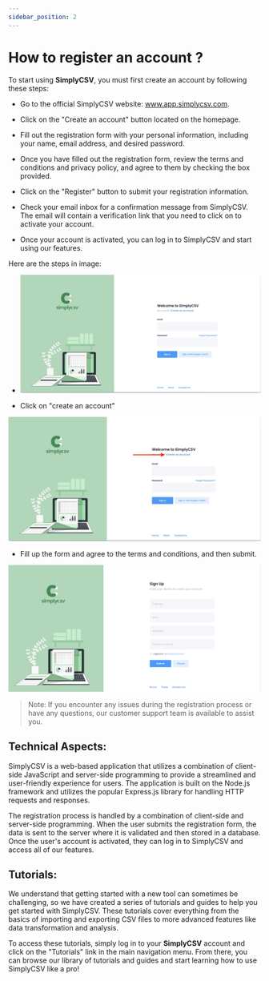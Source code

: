 ```yaml
---
sidebar_position: 2
---
```


# How to register an account ?

To start using __SimplyCSV__, you must first create an account by following these steps:

- Go to the official SimplyCSV website: www.app.simplycsv.com.

- Click on the "Create an account" button located on the homepage.

- Fill out the registration form with your personal information, including your name, email address, and desired password.

- Once you have filled out the registration form, review the terms and conditions and privacy policy, and agree to them by checking the box provided.

- Click on the "Register" button to submit your registration information.

- Check your email inbox for a confirmation message from SimplyCSV. The email will contain a verification link that you need to click on to activate your account.

-  Once your account is activated, you can log in to SimplyCSV and start using our features.

Here are the steps in image:

- ![MarineGEO circle logo](/img/register.jpeg "register")

- Click on "create an account"

![MarineGEO circle logo](/img/register1.jpeg "MarineGEO logo")

- Fill up the form and agree to the terms and conditions, and then submit.

![MarineGEO circle logo](/img/signUp1.png "fill up form")

>Note: If you encounter any issues during the registration process or have any questions, our customer support team is available to assist you.

## Technical Aspects:

SimplyCSV is a web-based application that utilizes a combination of client-side JavaScript and server-side programming to provide a streamlined and user-friendly experience for users. The application is built on the Node.js framework and utilizes the popular Express.js library for handling HTTP requests and responses.

The registration process is handled by a combination of client-side and server-side programming. When the user submits the registration form, the data is sent to the server where it is validated and then stored in a database. Once the user's account is activated, they can log in to SimplyCSV and access all of our features.

## Tutorials:
We understand that getting started with a new tool can sometimes be challenging, so we have created a series of tutorials and guides to help you get started with SimplyCSV. These tutorials cover everything from the basics of importing and exporting CSV files to more advanced features like data transformation and analysis.

To access these tutorials, simply log in to your __SimplyCSV__ account and click on the "Tutorials" link in the main navigation menu. From there, you can browse our library of tutorials and guides and start learning how to use SimplyCSV like a pro!

<!-- Before You are able to use SimplyCSV, you need to first create an account. Only registered users will have full access to all our features.
Follow the following steps to register:
- Navigate to the official SimplyCSV URL: www.app.simplycsv.com

![MarineGEO circle logo](/img/register.jpeg "register")

- Click on "create an account"

![MarineGEO circle logo](/img/register1.jpeg "MarineGEO logo")

- Fill up the form and agree to the terms and conditions, and then submit.

![MarineGEO circle logo](/img/signUp1.png "fill up form") -->




